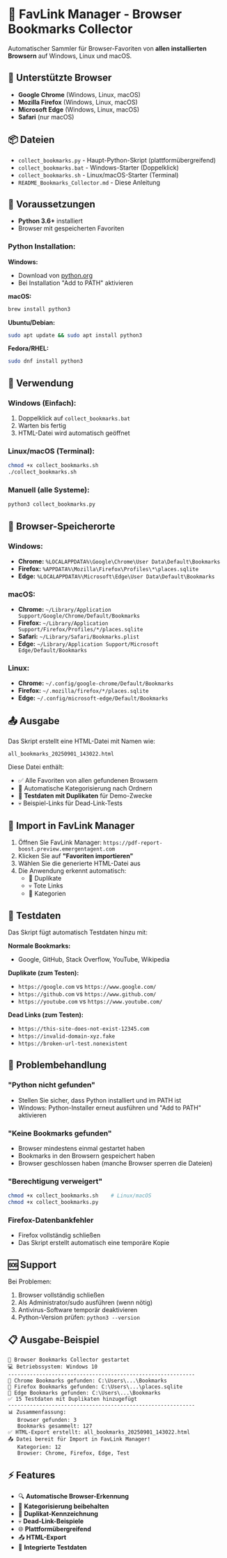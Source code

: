 # 🔖 FavLink Manager - Browser Bookmarks Collector

Automatischer Sammler für Browser-Favoriten von **allen installierten Browsern** auf Windows, Linux und macOS.

## 🚀 Unterstützte Browser

- **Google Chrome** (Windows, Linux, macOS)
- **Mozilla Firefox** (Windows, Linux, macOS)
- **Microsoft Edge** (Windows, Linux, macOS)
- **Safari** (nur macOS)

## 📦 Dateien

- `collect_bookmarks.py` - Haupt-Python-Skript (plattformübergreifend)
- `collect_bookmarks.bat` - Windows-Starter (Doppelklick)
- `collect_bookmarks.sh` - Linux/macOS-Starter (Terminal)
- `README_Bookmarks_Collector.md` - Diese Anleitung

## 🔧 Voraussetzungen

- **Python 3.6+** installiert
- Browser mit gespeicherten Favoriten

### Python Installation:

**Windows:**
- Download von [python.org](https://www.python.org/downloads/)
- Bei Installation "Add to PATH" aktivieren

**macOS:**
```bash
brew install python3
```

**Ubuntu/Debian:**
```bash
sudo apt update && sudo apt install python3
```

**Fedora/RHEL:**
```bash
sudo dnf install python3
```

## 🚀 Verwendung

### Windows (Einfach):
1. Doppelklick auf `collect_bookmarks.bat`
2. Warten bis fertig
3. HTML-Datei wird automatisch geöffnet

### Linux/macOS (Terminal):
```bash
chmod +x collect_bookmarks.sh
./collect_bookmarks.sh
```

### Manuell (alle Systeme):
```bash
python3 collect_bookmarks.py
```

## 📁 Browser-Speicherorte

### Windows:
- **Chrome:** `%LOCALAPPDATA%\Google\Chrome\User Data\Default\Bookmarks`
- **Firefox:** `%APPDATA%\Mozilla\Firefox\Profiles\*\places.sqlite`
- **Edge:** `%LOCALAPPDATA%\Microsoft\Edge\User Data\Default\Bookmarks`

### macOS:
- **Chrome:** `~/Library/Application Support/Google/Chrome/Default/Bookmarks`
- **Firefox:** `~/Library/Application Support/Firefox/Profiles/*/places.sqlite`
- **Safari:** `~/Library/Safari/Bookmarks.plist`
- **Edge:** `~/Library/Application Support/Microsoft Edge/Default/Bookmarks`

### Linux:
- **Chrome:** `~/.config/google-chrome/Default/Bookmarks`
- **Firefox:** `~/.mozilla/firefox/*/places.sqlite`
- **Edge:** `~/.config/microsoft-edge/Default/Bookmarks`

## 📤 Ausgabe

Das Skript erstellt eine HTML-Datei mit Namen wie:
```
all_bookmarks_20250901_143022.html
```

Diese Datei enthält:
- ✅ Alle Favoriten von allen gefundenen Browsern
- 📁 Automatische Kategorisierung nach Ordnern
- 🧪 **Testdaten mit Duplikaten** für Demo-Zwecke
- 💀 Beispiel-Links für Dead-Link-Tests

## 🎯 Import in FavLink Manager

1. Öffnen Sie FavLink Manager: `https://pdf-report-boost.preview.emergentagent.com`
2. Klicken Sie auf **"Favoriten importieren"**
3. Wählen Sie die generierte HTML-Datei aus
4. Die Anwendung erkennt automatisch:
   - 🔄 Duplikate
   - 💀 Tote Links
   - 📁 Kategorien

## 🧪 Testdaten

Das Skript fügt automatisch Testdaten hinzu mit:

**Normale Bookmarks:**
- Google, GitHub, Stack Overflow, YouTube, Wikipedia

**Duplikate (zum Testen):**
- `https://google.com` vs `https://www.google.com/`
- `https://github.com` vs `https://www.github.com/`
- `https://youtube.com` vs `https://www.youtube.com/`

**Dead Links (zum Testen):**
- `https://this-site-does-not-exist-12345.com`
- `https://invalid-domain-xyz.fake`
- `https://broken-url-test.nonexistent`

## 🔧 Problembehandlung

### "Python nicht gefunden"
- Stellen Sie sicher, dass Python installiert und im PATH ist
- Windows: Python-Installer erneut ausführen und "Add to PATH" aktivieren

### "Keine Bookmarks gefunden"
- Browser mindestens einmal gestartet haben
- Bookmarks in den Browsern gespeichert haben
- Browser geschlossen haben (manche Browser sperren die Dateien)

### "Berechtigung verweigert"
```bash
chmod +x collect_bookmarks.sh    # Linux/macOS
chmod +x collect_bookmarks.py
```

### Firefox-Datenbankfehler
- Firefox vollständig schließen
- Das Skript erstellt automatisch eine temporäre Kopie

## 🆘 Support

Bei Problemen:
1. Browser vollständig schließen
2. Als Administrator/sudo ausführen (wenn nötig)
3. Antivirus-Software temporär deaktivieren
4. Python-Version prüfen: `python3 --version`

## 📋 Ausgabe-Beispiel

```
🚀 Browser Bookmarks Collector gestartet
💻 Betriebssystem: Windows 10
------------------------------------------------------------
📁 Chrome Bookmarks gefunden: C:\Users\...\Bookmarks
📁 Firefox Bookmarks gefunden: C:\Users\...\places.sqlite
📁 Edge Bookmarks gefunden: C:\Users\...\Bookmarks
✅ 15 Testdaten mit Duplikaten hinzugefügt
------------------------------------------------------------
📊 Zusammenfassung:
   Browser gefunden: 3
   Bookmarks gesammelt: 127
✅ HTML-Export erstellt: all_bookmarks_20250901_143022.html
📤 Datei bereit für Import in FavLink Manager!
   Kategorien: 12
   Browser: Chrome, Firefox, Edge, Test
```

## ⚡ Features

- 🔍 **Automatische Browser-Erkennung**
- 📁 **Kategorisierung beibehalten**
- 🔄 **Duplikat-Kennzeichnung**
- 💀 **Dead-Link-Beispiele**
- 🌐 **Plattformübergreifend**
- 📤 **HTML-Export**
- 🧪 **Integrierte Testdaten**